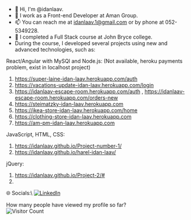 - 👋 Hi, I'm @idanlaav.
- 👀 I work as a Front-end Developer at Aman Group.
- 📫 You can reach me at idanlaav.1@gmail.com or by phone at 052-5349228.
- 🌱 I completed a Full Stack course at John Bryce college.
- During the course, I developed several projects using new and advanced technologies, such as: 

React/Angular with MySQl and Node.js: (Not available, heroku payments problem, exist in localhost project)
1. https://super-laine-idan-laav.herokuapp.com/auth
2. https://vacations-update-idan-laav.herokuapp.com/login
3. https://idanlaav-escape-room.herokuapp.com/auth , https://idanlaav-escape-room.herokuapp.com/orders-new
4. https://steimatzky-idan-laav.herokuapp.com
5. https://ikea-store-idan-laav.herokuapp.com/home
6. https://clothing-store-idan-laav.herokuapp.com
4. https://am-pm-idan-laav.herokuapp.com 

JavaScript, HTML, CSS:
1. https://idanlaav.github.io/Project-number-1/
2. https://idanlaav.github.io/harel-idan-laav/

jQuery:
1. https://idanlaav.github.io/Project-2/#
2.

🌐 Socials:\\
[![LinkedIn](https://img.shields.io/badge/LinkedIn-%230077B5.svg?logo=linkedin&logoColor=white)](https://www.linkedin.com/in/idan-laav)

<!---
idanlaav/idanlaav is a ✨ special ✨ repository because its `README.md` (this file) appears on your GitHub profile.
You can click the Preview link to take a look at your changes.
--->


How many people have viewed my profile so far?\
![Visitor Count](https://profile-counter.glitch.me/{idanlaav/count.svg)
